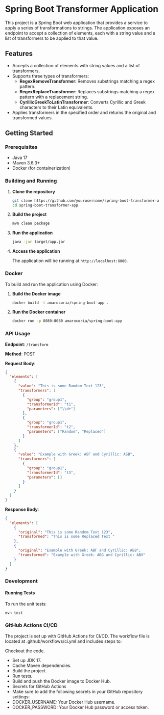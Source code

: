 # Spring Boot Transformer Application

This project is a Spring Boot web application that provides a service to apply a series of transformations to strings. The application exposes an endpoint to accept a collection of elements, each with a string value and a list of transformers to be applied to that value.

## Features

- Accepts a collection of elements with string values and a list of transformers.
- Supports three types of transformers:
    - **RegexRemoveTransformer**: Removes substrings matching a regex pattern.
    - **RegexReplaceTransformer**: Replaces substrings matching a regex pattern with a replacement string.
    - **CyrillicGreekToLatinTransformer**: Converts Cyrillic and Greek characters to their Latin equivalents.
- Applies transformers in the specified order and returns the original and transformed values.

## Getting Started

### Prerequisites

- Java 17
- Maven 3.6.3+
- Docker (for containerization)

### Building and Running

1. **Clone the repository**

    ```bash
    git clone https://github.com/yourusername/spring-boot-transformer-app.git
    cd spring-boot-transformer-app
    ```

2. **Build the project**

    ```bash
    mvn clean package
    ```

3. **Run the application**

    ```bash
    java -jar target/app.jar
    ```

4. **Access the application**

   The application will be running at `http://localhost:8080`.

### Docker

To build and run the application using Docker:

1. **Build the Docker image**

    ```bash
    docker build -t amarocoria/spring-boot-app .
    ```

2. **Run the Docker container**

    ```bash
    docker run -p 8080:8080 amarocoria/spring-boot-app
    ```

### API Usage

**Endpoint**: `/transform`

**Method**: POST

**Request Body**:

```json
{
  "elements": [
    {
      "value": "This is some Random Text 123",
      "transformers": [
        {
          "group": "group1",
          "transformerId": "t1",
          "parameters": ["\\d+"]
        },
        {
          "group": "group1",
          "transformerId": "t2",
          "parameters": ["Random", "Replaced"]
        }
      ]
    },
    {
      "value": "Example with Greek: ΑΒΓ and Cyrillic: АБВ",
      "transformers": [
        {
          "group": "group1",
          "transformerId": "t3",
          "parameters": []
        }
      ]
    }
  ]
}
```
**Response Body**:
``` json
{
  "elements": [
    {
      "original": "This is some Random Text 123",
      "transformed": "This is some Replaced Text "
    },
    {
      "original": "Example with Greek: ΑΒΓ and Cyrillic: АБВ",
      "transformed": "Example with Greek: ABG and Cyrillic: ABV"
    }
  ]
}

```
### Development ###
#### Running Tests ####
To run the unit tests:
``` bash
mvn test
```

### GitHub Actions CI/CD ###
The project is set up with GitHub Actions for CI/CD. The workflow file is located at .github/workflows/ci.yml and includes steps to:

Checkout the code.
* Set up JDK 17.
* Cache Maven dependencies.
* Build the project.
* Run tests.
* Build and push the Docker image to Docker Hub.
* Secrets for GitHub Actions
* Make sure to add the following secrets in your GitHub repository settings:
* DOCKER_USERNAME: Your Docker Hub username.
* DOCKER_PASSWORD: Your Docker Hub password or access token.